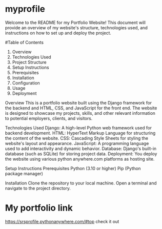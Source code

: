 # myprofile
Welcome to the README for my Portfolio Website! 
This document will provide an overview of my website's structure, technologies used, 
and instructions on how to set up and deploy the project.


#Table of Contents
1. Overview
2. Technologies Used
3. Project Structure
4. Setup Instructions
5. Prerequisites
6. Installation
7. Configuration
8. Usage
9. Deployment

Overview
This is a portfolio website built using the Django framework for the backend and HTML, CSS, and JavaScript for the front end. 
The website is designed to showcase my projects, skills, and other relevant information to potential employers, clients, and visitors.


Technologies Used
Django: A high-level Python web framework used for backend development.
HTML: HyperText Markup Language for structuring the content of the website.
CSS: Cascading Style Sheets for styling the website's layout and appearance.
JavaScript: A programming language used to add interactivity and dynamic behavior.
Database: Django's built-in database (such as SQLite) for storing project data.
Deployment: You deploy the website using various python anywhere.com platforms as hosting site.

Setup Instructions
Prerequisites
Python (3.10 or higher)
Pip (Python package manager)


Installation
Clone the repository to your local machine.
Open a terminal and navigate to the project directory.



# My portfolio link 
https://srsprofile.pythonanywhere.com/#top
check it out
